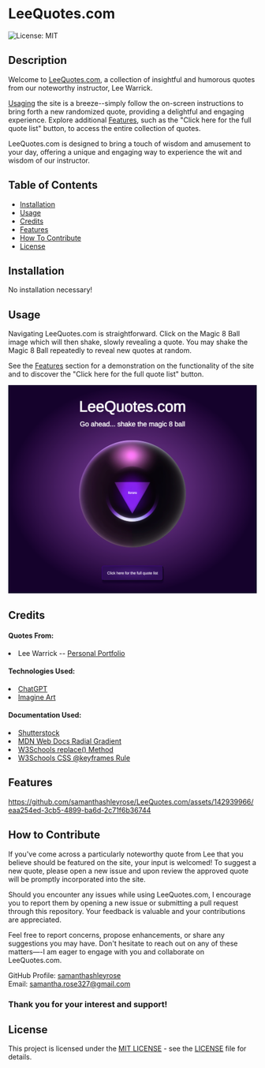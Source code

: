 # LeeQuotes.com
![License: MIT](https://img.shields.io/badge/License-MIT-yellow.svg)

## Description

Welcome to <a href="https://samanthashleyrose.github.io/LeeQuotes.com/">LeeQuotes.com</a>, a collection of insightful and humorous quotes from our noteworthy instructor, Lee Warrick. 

[Usaging](#usage) the site is a breeze--simply follow the on-screen instructions to bring forth a new randomized quote, providing a delightful and engaging experience. Explore additional [Features](#features), such as the "Click here for the full quote list" button, to access the entire collection of quotes.

LeeQuotes.com is designed to bring a touch of wisdom and amusement to your day, offering a unique and engaging way to experience the wit and wisdom of our instructor.

## Table of Contents

- [Installation](#installation)
- [Usage](#usage)
- [Credits](#credits)
- [Features](#features)
- [How To Contribute](#how-to-contribute)
- [License](#license)

## Installation

No installation necessary!

## Usage

Navigating LeeQuotes.com is straightforward. Click on the Magic 8 Ball image which will then shake, slowly revealing a quote. You may shake the Magic 8 Ball repeatedly to reveal new quotes at random.

See the [Features](#features) section for a demonstration on the functionality of the site and to discover the "Click here for the full quote list" button.

![LeeQuotes.com Screenshot](./assets/images/LeeQuotes.com-SC.png)

## Credits

#### Quotes From:
<li>Lee Warrick -- <a href="https://leewarrick.com/">Personal Portfolio</a></li>

#### Technologies Used:
<li><a href="https://chat.openai.com/">ChatGPT</a></li>
<li><a href="https://www.imagine.art/dashboard/tool/image-remix">Imagine Art</a></li>

#### Documentation Used:
<li><a href="https://www.shutterstock.com/search/magic-8-ball">Shutterstock</a></li>
<li><a href="https://developer.mozilla.org/en-US/docs/Web/CSS/gradient/radial-gradient">MDN Web Docs Radial Gradient</a></li>
<li><a href="https://www.w3schools.com/jsref/jsref_replace.asp">W3Schools replace() Method</a></li>
<li><a href="https://www.w3schools.com/cssref/css3_pr_animation-keyframes.php">W3Schools CSS @keyframes Rule</a></li>

## Features

https://github.com/samanthashleyrose/LeeQuotes.com/assets/142939966/eaa254ed-3cb5-4899-ba6d-2c71f6b36744

## How to Contribute

If you've come across a particularly noteworthy quote from Lee that you believe should be featured on the site, your input is welcomed! To suggest a new quote, please open a new issue and upon review the approved quote will be promptly incorporated into the site.

Should you encounter any issues while using LeeQuotes.com, I encourage you to report them by opening a new issue or submitting a pull request through this repository. Your feedback is valuable and your contributions are appreciated.

Feel free to report concerns, propose enhancements, or share any suggestions you may have. Don't hesitate to reach out on any of these matters—-I am eager to engage with you and collaborate on LeeQuotes.com.

GitHub Profile: <a href="https://github.com/samanthashleyrose">samanthashleyrose</a><br>
Email: samantha.rose327@gmail.com

### Thank you for your interest and support!

## License

This project is licensed under the <a href="https://opensource.org/licenses/MIT">MIT LICENSE</a> - see the [LICENSE](./LICENSE) file for details.
